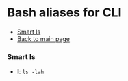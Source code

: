 # Bash aliases for CLI #

- [Smart ls](#smart-ls)
- [Back to main page](../../README.md)

### Smart ls ###
- **l**: `ls -lah`
